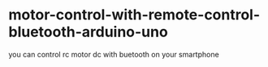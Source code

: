 # motor-control-with-remote-control-bluetooth-arduino-uno
you can control rc motor dc with buetooth on your smartphone
